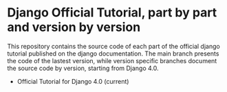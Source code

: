 # Django Official Tutorial, part by part and version by version
This repository contains the source code of each part of the official django tutorial published on the django documentation. The main branch presents the code of the lastest version, while version specific branches document the source code by version, starting from Django 4.0.

- Official Tutorial for Django 4.0 (current)
